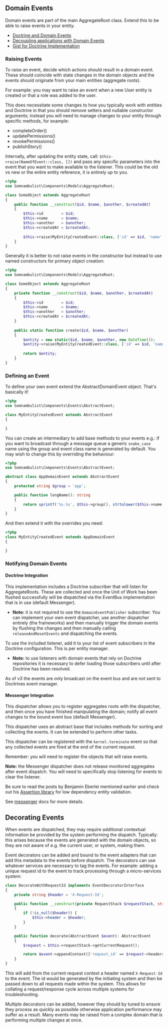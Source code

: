 ## Domain Events

Domain events are part of the main AggregateRoot class. Extend this to be able to
raise events in your entity.

 * [Doctrine and Domain Events](https://github.com/beberlei/whitewashing.de/blob/master/2013/07/24/doctrine_and_domainevents.rst)
 * [Decoupling applications with Domain Events](http://www.whitewashing.de/2012/08/25/decoupling_applications_with_domain_events.html)
 * [Gist for Doctrine Implementation](https://gist.github.com/beberlei/53cd6580d87b1f5cd9ca)

### Raising Events

To raise an event, decide which actions should result in a domain event. These should
coincide with state changes in the domain objects and the events should originate from
your main entities (aggregate roots).

For example: you may want to raise an event when a new User entity is created or that
a role was added to the user.

This does necessitate some changes to how you typically work with entities and Doctrine
in that you should remove setters and nullable constructor arguments; instead you will
need to manage changes to your entity through specific methods, for example:

 * completeOrder()
 * updatePermissions()
 * revokePermissions()
 * publishStory()

Internally, after updating the entity state, call: `$this->raise(NameOfEvent::class, [])`
and pass any specific parameters into the event that you want to make available to the
listener. This could be the old vs new or the entire entity reference, it is entirely
up to you.

```php
<?php
use Somnambulist\Components\Models\AggregateRoot;

class SomeObject extends AggregateRoot
{
    public function __construct($id, $name, $another, $createdAt)
    {
        $this->id        = $id;
        $this->name      = $name;
        $this->another   = $another;
        $this->createdAt = $createdAt;
        
        $this->raise(MyEntityCreatedEvent::class, ['id' => $id, 'name' => $name, 'another' => $another]);
    }
}
```

Generally it is better to not raise events in the constructor but instead to use named
constructors for primary object creation:

```php
<?php
use Somnambulist\Components\Models\AggregateRoot;

class SomeObject extends AggregateRoot
{
    private function __construct($id, $name, $another, $createdAt)
    {
        $this->id        = $id;
        $this->name      = $name;
        $this->another   = $another;
        $this->createdAt = $createdAt;
    }
    
    public static function create($id, $name, $another)
    {
        $entity = new static($id, $name, $another, new DateTime());
        $entity->raise(MyEntityCreatedEvent::class, ['id' => $id, 'name' => $name, 'another' => $another]);
        
        return $entity;
    }
}
```

### Defining an Event

To define your own event extend the AbstractDomainEvent object. That's basically it!

```php
<?php
use Somnambulist\Components\Events\AbstractEvent;

class MyEntityCreatedEvent extends AbstractEvent
{

}
```

You can create an intermediary to add base methods to your events e.g.: if you want
to broadcast through a message queue a generic `snake_case` name using the group and event
class name is generated by default. You may wish to change this by overriding the behaviour:

```php
<?php
use Somnambulist\Components\Events\AbstractEvent;

abstract class AppDomainEvent extends AbstractEvent
{
    protected string $group = 'app';

    public function longName(): string
    {
        return sprintf('%s.%s', $this->group(), strtolower($this->name()));
    }
}
```

And then extend it with the overrides you need:

```php
<?php
class MyEntityCreatedEvent extends AppDomainEvent
{

}
```

### Notifying Domain Events

#### Doctrine Integration

This implementation includes a Doctrine subscriber that will listen for AggregateRoots.
These are collected and once the Unit of Work has been flushed successfully will be
dispatched via the EventBus implementation that is in use (default Messenger).
 
 * __Note:__ it is not required to use the `DomainEventPublisher` subscriber. You can
   implement your own event dispatcher, use another dispatcher entirely (the frameworks)
   and then manually trigger the domain events by flushing the changes and then manually
   calling `releaseAndResetEvents` and dispatching the events.

To use the included listener, add it to your list of event subscribers in the Doctrine
configuration. This is per entity manager.

 * __Note:__ to use listeners with domain events that rely on Doctrine repositories
   it is necessary to defer loading those subscribers until after Doctrine has been
   resolved.

As of v3 the events are only broadcast on the event bus and are not sent to Doctrines
event manager.

#### Messenger Integration

This dispatcher allows you to register aggregates roots with the dispatcher, and then 
once you have finished manipulating the domain; notify all event changes to the bound
event bus (default Messenger).

This dispatcher uses an abstract base that includes methods for sorting and collecting
the events. It can be extended to perform other tasks.

This dispatcher can be registered with the `kernel.terminate` event so that any collected
events are fired at the end of the current request.

Remember: you will need to register the objects that will raise events.

__Note:__ the Messenger dispatcher does not release monitored aggregates after event
dispatch. You will need to specifically stop listening for events to clear the listener.

Be sure to read the posts by Benjamin Eberlei mentioned earlier and check out his
[Assertion library](https://github.com/beberlei/assert) for low dependency entity
validation.

See [messenger](messenger.md) docs for more details.

## Decorating Events

When events are dispatched, they may require additional contextual information be provided
by the system performing the dispatch. Typically: this arises because the events are generated
with the domain objects, so they are not aware of e.g. the current user, or system, making
them.

Event decorators can be added and bound to the event adapters that can add this metadata to the
events before dispatch. The decorators can use whatever services are necessary to tag the events.
For example: adding a unique request id to the event to track processing through a micro-services
system:

```php
class DecorateWithRequestId implements EventDecoratorInterface
{
    private string $header = 'X-Request-Id';

    public function __construct(private RequestStack $requestStack, string $header = null)
    {
        if (!is_null($header)) {
            $this->header = $header;
        }
    }

    public function decorate(AbstractEvent $event): AbstractEvent
    {
        $request = $this->requestStack->getCurrentRequest();

        return $event->appendContext(['request_id' => $request->headers->get($this->header)]);
    }
}
```

This will add from the current request context a header named `X-Request-Id` to the event. The id
would be generated by the initiating system and then be passed down to all requests made within
the system. This allows for collating a request/response cycle across multiple systems for troubleshooting.

Multiple decorators can be added, however they should by tuned to ensure they process as quickly as possible
otherwise application performance may suffer as a result. Many events may be raised from a complex domain
that is performing multiple changes at once.
